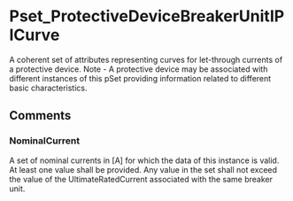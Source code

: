 # Pset_ProtectiveDeviceBreakerUnitIPICurve

A coherent set of attributes representing curves for  let-through currents of a protective device. Note - A protective device may be associated with different instances of this pSet providing information related to different  basic characteristics.


## Comments

### NominalCurrent

A set of nominal currents in [A] for which the data of this instance is valid. At least one value shall be provided. Any value in the set shall not exceed the value of the 
UltimateRatedCurrent associated with the same breaker unit.

